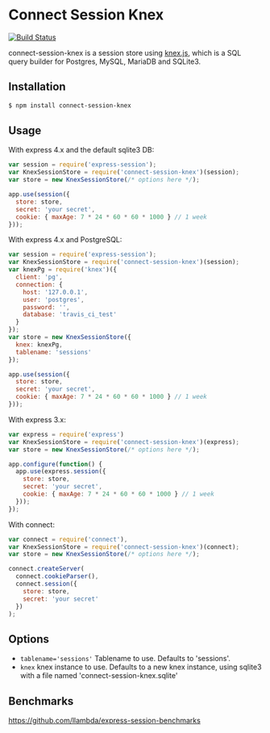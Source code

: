 # Connect Session Knex

[![Build Status](https://travis-ci.org/llambda/connect-session-knex.svg?branch=master)](https://travis-ci.org/llambda/connect-session-knex)

connect-session-knex is a session store using [knex.js](http://knexjs.org/), which is a SQL query builder for Postgres, MySQL, MariaDB and SQLite3.

## Installation

```sh
$ npm install connect-session-knex
```

## Usage

With express 4.x and the default sqlite3 DB:

```js
var session = require('express-session');
var KnexSessionStore = require('connect-session-knex')(session);
var store = new KnexSessionStore(/* options here */);

app.use(session({
  store: store,
  secret: 'your secret',
  cookie: { maxAge: 7 * 24 * 60 * 60 * 1000 } // 1 week
}));
```

With express 4.x and PostgreSQL:

```js
var session = require('express-session');
var KnexSessionStore = require('connect-session-knex')(session);
var knexPg = require('knex')({
  client: 'pg',
  connection: {
    host: '127.0.0.1',
    user: 'postgres',
    password: '',
    database: 'travis_ci_test'
  }
});
var store = new KnexSessionStore({
  knex: knexPg,
  tablename: 'sessions'
});

app.use(session({
  store: store,
  secret: 'your secret',
  cookie: { maxAge: 7 * 24 * 60 * 60 * 1000 } // 1 week
}));
```


With express 3.x:

```js
var express = require('express')
var KnexSessionStore = require('connect-session-knex')(express);
var store = new KnexSessionStore(/* options here */);

app.configure(function() {
  app.use(express.session({
    store: store,
    secret: 'your secret',
    cookie: { maxAge: 7 * 24 * 60 * 60 * 1000 } // 1 week
  }));
});
```

With connect:

```js
var connect = require('connect'),
var KnexSessionStore = require('connect-session-knex')(connect);
var store = new KnexSessionStore(/* options here */);

connect.createServer(
  connect.cookieParser(),
  connect.session({
    store: store,
    secret: 'your secret'
  })
);
```

## Options

 - `tablename='sessions'` Tablename to use. Defaults to 'sessions'.
 - `knex` knex instance to use. Defaults to a new knex instance, using sqlite3 with a file named 'connect-session-knex.sqlite'


## Benchmarks

https://github.com/llambda/express-session-benchmarks
